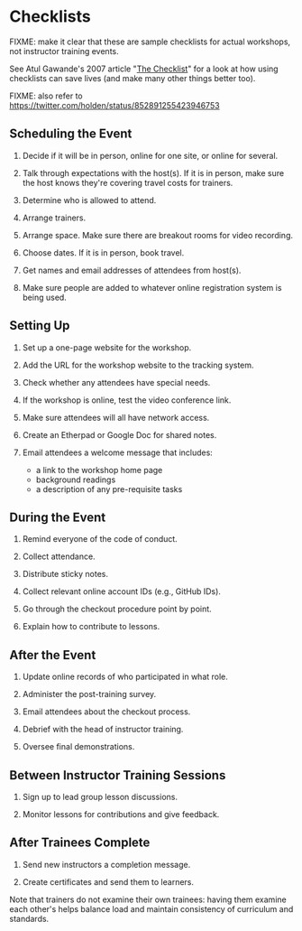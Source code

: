 # Checklists

FIXME: make it clear that these are sample checklists for actual
workshops, not instructor training events.

See Atul Gawande's 2007 article "[The Checklist][gawande-checklist]"
for a look at how using checklists can save lives (and make many other
things better too).

FIXME: also refer to https://twitter.com/holden/status/852891255423946753

## Scheduling the Event

1.  Decide if it will be in person, online for one site, or online for
    several.

1.  Talk through expectations with the host(s).  If it is in person,
    make sure the host knows they're covering travel costs for
    trainers.

1.  Determine who is allowed to attend.

1.  Arrange trainers.

1.  Arrange space.
    Make sure there are breakout rooms for video recording.

1.  Choose dates.
    If it is in person, book travel.

1.  Get names and email addresses of attendees from host(s).

1.  Make sure people are added to whatever online registration system is
    being used.

## Setting Up

1.  Set up a one-page website for the workshop.

1.  Add the URL for the workshop website to the tracking system.

1.  Check whether any attendees have special needs.

1.  If the workshop is online, test the video conference link.

1.  Make sure attendees will all have network access.

1.  Create an Etherpad or Google Doc for shared notes.

1.  Email attendees a welcome message that includes:
    *   a link to the workshop home page
    *   background readings
    *   a description of any pre-requisite tasks

## During the Event

1.  Remind everyone of the code of conduct.

1.  Collect attendance.

1.  Distribute sticky notes.

1.  Collect relevant online account IDs (e.g., GitHub IDs).

1.  Go through the checkout procedure point by point.

1.  Explain how to contribute to lessons.

## After the Event

1.  Update online records of who participated in what role.

1.  Administer the post-training survey.

1.  Email attendees about the checkout process.

1.  Debrief with the head of instructor training.

1.  Oversee final demonstrations.

## Between Instructor Training Sessions

1.  Sign up to lead group lesson discussions.

1.  Monitor lessons for contributions and give feedback.

## After Trainees Complete

1.  Send new instructors a completion message.

1.  Create certificates and send them to learners.

Note that trainers do not examine their own trainees:
having them examine each other's helps balance load
and maintain consistency of curriculum and standards.

[gawande-checklist]: http://www.newyorker.com/magazine/2007/12/10/the-checklist
